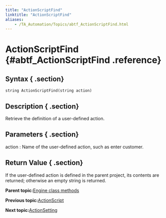 ```yaml
--- 
title: "ActionScriptFind"
linktitle: "ActionScriptFind"
aliases: 
    - /TA_Automation/Topics/abtf_ActionScriptFind.html
---
```

# ActionScriptFind {#abtf_ActionScriptFind .reference}

## Syntax { .section}

`string ActionScriptFind(string action)`

## Description { .section}

Retrieve the definition of a user-defined action.

## Parameters { .section}

action
:   Name of the user-defined action, such as enter customer.

## Return Value { .section}

If the user-defined action is defined in the parent project, its contents are returned; otherwise an empty string is returned.

**Parent topic:**[Engine class methods](../../TA_Automation/Topics/abtf_Engine_classes.html)

**Previous topic:**[ActionScript](../../TA_Automation/Topics/abtf_ActionScript.html)

**Next topic:**[ActionSetting](../../TA_Automation/Topics/abtf_ActionSetting.html)

